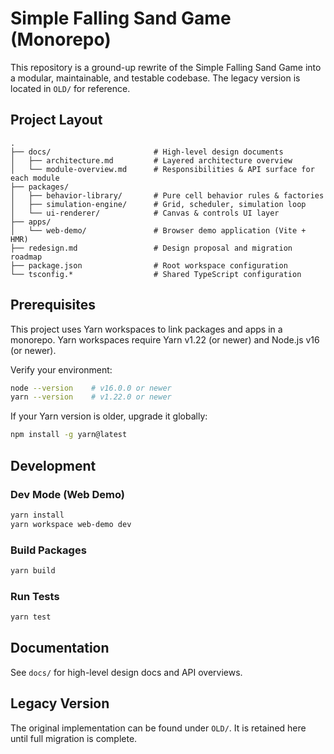 # Simple Falling Sand Game (Monorepo)

This repository is a ground-up rewrite of the Simple Falling Sand Game into a modular, maintainable, and testable codebase. The legacy version is located in `OLD/` for reference.

## Project Layout

```
.
├── docs/                       # High-level design documents
│   ├── architecture.md         # Layered architecture overview
│   └── module-overview.md      # Responsibilities & API surface for each module
├── packages/
│   ├── behavior-library/       # Pure cell behavior rules & factories
│   ├── simulation-engine/      # Grid, scheduler, simulation loop
│   └── ui-renderer/            # Canvas & controls UI layer
├── apps/
│   └── web-demo/               # Browser demo application (Vite + HMR)
├── redesign.md                 # Design proposal and migration roadmap
├── package.json                # Root workspace configuration
└── tsconfig.*                  # Shared TypeScript configuration
```

## Prerequisites

This project uses Yarn workspaces to link packages and apps in a monorepo. Yarn workspaces require Yarn v1.22 (or newer) and Node.js v16 (or newer).

Verify your environment:

```bash
node --version    # v16.0.0 or newer
yarn --version    # v1.22.0 or newer
```

If your Yarn version is older, upgrade it globally:

```bash
npm install -g yarn@latest
```

## Development

### Dev Mode (Web Demo)

```bash
yarn install
yarn workspace web-demo dev
```

### Build Packages

```bash
yarn build
```

### Run Tests

```bash
yarn test
```

## Documentation

See `docs/` for high-level design docs and API overviews.

## Legacy Version

The original implementation can be found under `OLD/`. It is retained here until full migration is complete.
